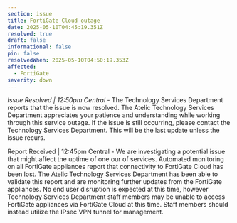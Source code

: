 ```yaml
---
section: issue
title: FortiGate Cloud outage
date: 2025-05-10T04:45:19.351Z
resolved: true
draft: false
informational: false
pin: false
resolvedWhen: 2025-05-10T04:50:19.353Z
affected:
  - FortiGate
severity: down
---
```

*Issue Resolved | 12:50pm Central* - The Technology Services Department reports that the issue is now resolved. The Atelic Technology Services Department appreciates your patience and understanding while working through this service outage. If the issue is still occurring, please contact the Technology Services Department. This will be the last update unless the issue recurs.

Report Received | 12:45pm Central - We are investigating a potential issue that might affect the uptime of one our of services. Automated monitoring on all FortiGate appliances report that connectivity to FortiGate Cloud has been lost. The Atelic Technology Services Department has been able to validate this report and are monitoring further updates from the FortiGate appliances. No end user disruption is expected at this time, however Technology Services Department staff members may be unable to access FortiGate appliances via FortiGate Cloud at this time. Staff members should instead utilize the IPsec VPN tunnel for management.